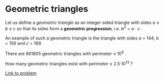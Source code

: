 # Geometric triangles

<p>Let us define a <i>geometric triangle</i> as an integer sided triangle with sides <var>a</var> ≤ <var>b</var> ≤ <var>c</var> so that its sides form a <b>geometric progression</b>, i.e. <var>b<sup>2</sup></var> = <var>a</var> · <var>c</var> . </p> 

<p>An example of such a geometric triangle is the triangle with sides <var>a</var> = 144, <var>b</var> = 156 and <var>c</var> = 169.</p>

<p>There are 861805 geometric triangles with perimeter ≤ 10<sup>6</sup> .</p>

<p>How many geometric triangles exist with perimeter ≤ 2.5·10<sup>13</sup> ?</p>


[Link to problem](https://projecteuler.net/problem=370)
